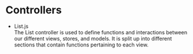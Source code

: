 # Controllers

* List.js  
	The List controller is used to define functions and interactions between our different views, stores, and models. It is split up into different sections that contain functions pertaining to each view.
